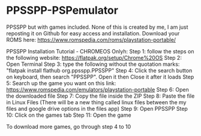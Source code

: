 # PPSSPP-PSPemulator
PPSSPP but with games included. None of this is created by me, I am just reposting it on Github for easy access and installation.
Download your ROMS here: https://www.romspedia.com/roms/playstation-portable/

PPSSPP Installation Tutorial - CHROMEOS Onlyh:
Step 1: follow the steps on the following website: https://flatpak.org/setup/Chrome%20OS
Step 2: Open Terminal
Step 3: type the following without the quotation marks: "flatpak install flathub org.ppsspp.PPSSPP"
Step 4: Click the search button on keyboard, then search "PPSSPP". Open it then Close it after it loads
Step 5: Search up the game you want on this link: https://www.romspedia.com/emulators/playstation-portable
Step 6: Open the downloaded file
Step 7: Copy the file inside the ZIP
Step 8: Paste the file in Linux Files (There will be a new thing called linux files between the my files and google drive options in the files app)
Step 9: Open PPSSPP
Step 10: Click on the games tab
Step 11: Open the game

To download more games, go through step 4 to 10
